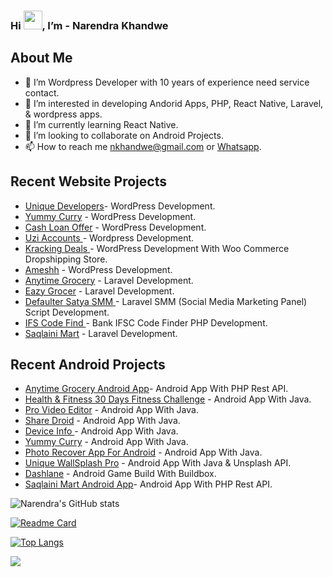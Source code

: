 
### Hi <img src="https://raw.githubusercontent.com/MartinHeinz/MartinHeinz/master/wave.gif" width="30px">, I’m - Narendra Khandwe


<h2> About Me </h2>


- 👋 I’m Wordpress Developer with 10 years of experience need service contact.
- 👀 I’m interested in developing Andorid Apps, PHP, React Native, Laravel, & wordpress apps.
- 🌱 I’m currently learning React Native.
- 💞️ I’m looking to collaborate on Android Projects.
- 📫 How to reach me  [nkhandwe@gmail.com](mailto:nkhandwe@gmail.com) or  [Whatsapp](https://wa.me/message/NSAUJ5OHCRA6L1).  

<h2>Recent Website Projects </h2>



- [Unique Developers](https://uniquedevelopers.online/)- WordPress Development. </br>
- [Yummy Curry](https://yummy-curry.com/) - WordPress Development. </br>
- [Cash Loan Offer](https://cashloanoffer.in/) - WordPress Development. </br>
- [Uzi Accounts ](https://uziaccounts.com/) - Wordpress Development. </br>
- [Kracking Deals ](https://krackingdeals.com/) - WordPress Development With Woo Commerce Dropshipping Store.</br>
- [Ameshh](https://ameshh.com/) - WordPress Development. </br>
- [Anytime Grocery](https://anytimegrocery.in/) - Laravel Development. </br>
- [Eazy Grocer](https://eazygrocer.in/) - Laravel Development. </br>
- [Defaulter Satya SMM ](https://defaultersatyasmm.online/) - Laravel SMM (Social Media Marketing Panel) Script Development. </br>
- [IFS Code Find ](https://ifscodefind.in/) - Bank IFSC Code Finder PHP Development. </br>
- [Saqlaini Mart](https://saqlainimart.in/) -  Laravel Development. </br>


<h2>Recent Android Projects </h2>


- [Anytime Grocery Android App](https://play.google.com/store/apps/details?id=com.anytimegrocery.shop)- Android App With PHP Rest API. </br>
- [Health &amp; Fitness 30 Days Fitness Challenge](https://play.google.com/store/apps/details?id=com.nktech.healthmanager) - Android App With Java. </br>
- [Pro Video Editor](https://play.google.com/store/apps/details?id=com.nktech.allinonevideoeditor) - Android App With Java. </br>
- [Share Droid](https://play.google.com/store/apps/details?id=com.shareit.uniquedevelopers) - Android App With Java. </br>
- [Device Info ](https://play.google.com/store/apps/details?id=com.droidloverx.deviceinfo) - Android App With Java. </br>
- [Yummy Curry](https://play.google.com/store/apps/details?id=com.yummy.curry) - Android App With Java.  </br>
- [Photo Recover App For Android](https://play.google.com/store/apps/details?id=com.uniquedevelopers.recoverphotos) - Android App With Java.  </br>
- [Unique WallSplash Pro](https://play.google.com/store/apps/details?id=wallsplash.droidloverx.com) - Android App With Java & Unsplash API.  </br>
- [Dashlane](https://play.google.com/store/apps/details?id=com.nktech.dashlane) - Android Game Build With Buildbox.  </br>
- [Saqlaini Mart Android App](https://play.google.com/store/apps/details?id=saqlainimart.user.shop)- Android App With PHP Rest API. </br>


![Narendra's GitHub stats](https://github-readme-stats.vercel.app/api?username=nkhandwe&show_icons=true&theme=radical)

[![Readme Card](https://github-readme-stats.vercel.app/api/pin/?username=nkhandwe&repo=github-readme-stats)](https://github.com/nkhandwe/github-readme-stats)

[![Top Langs](https://github-readme-stats.vercel.app/api/top-langs/?username=nkhandwe&langs_count=8)](https://github.com/anuraghazra/github-readme-stats)









 ![](https://img.shields.io/badge/<Editor>-<IntelijIdea>-informational?style=flat&logo=<LOGO_NAME>&logoColor=white&color=2bbc8a)
<!---
nkhandwe/nkhandwe is a ✨ special ✨ repository because its `README.md` (this file) appears on your GitHub profile.
You can click the Preview link to take a look at your changes.
--->
